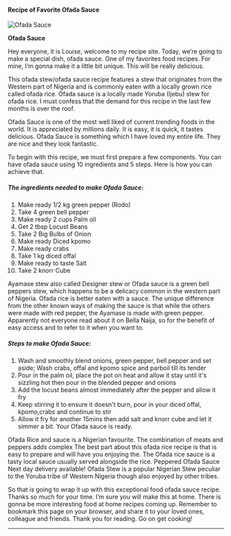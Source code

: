             

#### Recipe of Favorite Ofada Sauce

![Ofada Sauce](https://img-global.cpcdn.com/recipes/b3f74b8b568ca832/751x532cq70/ofada-sauce-recipe-main-photo.jpg)

**Ofada Sauce**

Hey everyone, it is Louise, welcome to my recipe site. Today, we’re going to make a special dish, ofada sauce. One of my favorites food recipes. For mine, I’m gonna make it a little bit unique. This will be really delicious.

This ofada stew/ofada sauce recipe features a stew that originates from the Western part of Nigeria and is commonly eaten with a locally grown rice called ofada rice. Ofada sauce is a locally made Yoruba (Ijebu) stew for ofada rice. I must confess that the demand for this recipe in the last few months is over the roof.

Ofada Sauce is one of the most well liked of current trending foods in the world. It is appreciated by millions daily. It is easy, it is quick, it tastes delicious. Ofada Sauce is something which I have loved my entire life. They are nice and they look fantastic.

To begin with this recipe, we must first prepare a few components. You can have ofada sauce using 10 ingredients and 5 steps. Here is how you can achieve that.

##### The ingredients needed to make Ofada Sauce:

1.  Make ready 1/2 kg green pepper (Rodo)
2.  Take 4 green bell pepper
3.  Make ready 2 cups Palm oil
4.  Get 2 tbsp Locust Beans
5.  Take 2 Big Bulbs of Onion
6.  Make ready Diced kpomo
7.  Make ready crabs
8.  Take 1 kg diced offal
9.  Make ready to taste Salt
10.  Take 2 knorr Cube

Ayamase stew also called Designer stew or Ofada sauce is a green bell peppers stew, which happens to be a delicacy common in the western part of Nigeria. Ofada rice is better eaten with a sauce. The unique difference from the other known ways of making the sauce is that while the others were made with red pepper, the Ayamase is made with green pepper. Apparently not everyone read about it on Bella Naija, so for the benefit of easy access and to refer to it when you want to.

##### Steps to make Ofada Sauce:

1.  Wash and smoothly blend onions, green pepper, bell pepper and set aside; Wash crabs, offal and kpomo spice and parboil till its tender
2.  Pour in the palm oil, place the pot on heat and allow it stay until it's sizzling hot then pour in the blended pepper and onions
3.  Add the locust beans almost immediately after the pepper and allow it fry
4.  Keep stirring it to ensure it doesn't burn, pour in your diced offal, kpomo,crabs and continue to stir
5.  Allow it fry for another 15mins then add salt and knorr cube and let it simmer a bit. Your Ofada sauce is ready.

Ofada Rice and sauce is a Nigerian favourite. The combination of meats and peppers adds complex The best part about this ofada rice recipe is that is easy to prepare and will have you enjoying the. The Ofada rice sauce is a tasty local sauce usually served alongside the rice. Peppered Ofada Sauce Next day delivery available! Ofada Stew is a popular Nigerian Stew peculiar to the Yoruba tribe of Western Nigeria though also enjoyed by other tribes.

So that is going to wrap it up with this exceptional food ofada sauce recipe. Thanks so much for your time. I’m sure you will make this at home. There is gonna be more interesting food at home recipes coming up. Remember to bookmark this page on your browser, and share it to your loved ones, colleague and friends. Thank you for reading. Go on get cooking!

* * *